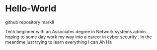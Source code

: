 # Hello-World
github repository markII

Tech beginner with an Associates degree in Network systems admin. hoping to some day work my way into a career in cyber security . In the meantime just trying to learn everything I can 
Ah Ha
